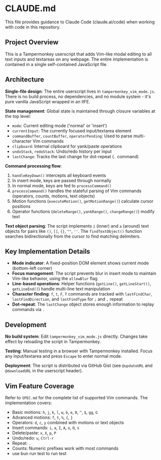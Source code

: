 # CLAUDE.md

This file provides guidance to Claude Code (claude.ai/code) when working with code in this repository.

## Project Overview

This is a Tampermonkey userscript that adds Vim-like modal editing to all text inputs and textareas on any webpage. The entire implementation is contained in a single self-contained JavaScript file.

## Architecture

**Single-file design**: The entire userscript lives in `tampermonkey_vim_mode.js`. There is no build process, no dependencies, and no module system - it's pure vanilla JavaScript wrapped in an IIFE.

**State management**: Global state is maintained through closure variables at the top level:
- `mode`: Current editing mode ('normal' or 'insert')
- `currentInput`: The currently focused input/textarea element
- `commandBuffer`, `countBuffer`, `operatorPending`: Used to parse multi-character Vim commands
- `clipboard`: Internal clipboard for yank/paste operations
- `undoStack`, `redoStack`: Undo/redo history per input
- `lastChange`: Tracks the last change for dot-repeat (`.` command)

**Command processing flow**:
1. `handleKeyDown()` intercepts all keyboard events
2. In insert mode, keys are passed through normally
3. In normal mode, keys are fed to `processCommand()`
4. `processCommand()` handles the stateful parsing of Vim commands (operators, counts, motions, text objects)
5. Motion functions (`executeMotion()`, `getMotionRange()`) calculate cursor positions
6. Operator functions (`deleteRange()`, `yankRange()`, `changeRange()`) modify text

**Text object parsing**: The script implements `i` (inner) and `a` (around) text objects for pairs like `()`, `[]`, `{}`, `""`, `''`. The `findTextObject()` function searches bidirectionally from the cursor to find matching delimiters.

## Key Implementation Details

- **Mode indicator**: A fixed-position DOM element shows current mode (bottom-left corner)
- **Focus management**: The script prevents blur in insert mode to maintain Vim-like behavior, using the `allowBlur` flag
- **Line-based operations**: Helper functions (`getLine()`, `getLineStart()`, `getLineEnd()`) handle multi-line text manipulation
- **Character finding**: `f`, `t`, `F`, `T` commands are tracked with `lastFindChar`, `lastFindDirection`, and `lastFindType` for `;` and `,` repeat
- **Dot-repeat**: The `lastChange` object stores enough information to replay commands via `.`

## Development

**No build system**: Edit `tampermonkey_vim_mode.js` directly. Changes take effect by reloading the script in Tampermonkey.

**Testing**: Manual testing in a browser with Tampermonkey installed. Focus any input/textarea and press `Escape` to enter normal mode.

**Deployment**: The script is distributed via GitHub Gist (see `@updateURL` and `@downloadURL` in the userscript header).

## Vim Feature Coverage

Refer to `SPEC.md` for the complete list of supported Vim commands. The implementation covers:
- Basic motions: `h`, `j`, `k`, `l`, `w`, `b`, `e`, `0`, `^`, `$`, `gg`, `G`
- Advanced motions: `f`, `t`, `%`, `{`, `}`
- Operators: `d`, `c`, `y` combined with motions or text objects
- Insert commands: `i`, `a`, `I`, `A`, `o`, `O`, `s`
- Delete/paste: `x`, `X`, `p`, `P`
- Undo/redo: `u`, `Ctrl-r`
- Repeat: `.`
- Counts: Numeric prefixes work with most commands
- use bun run test to run test